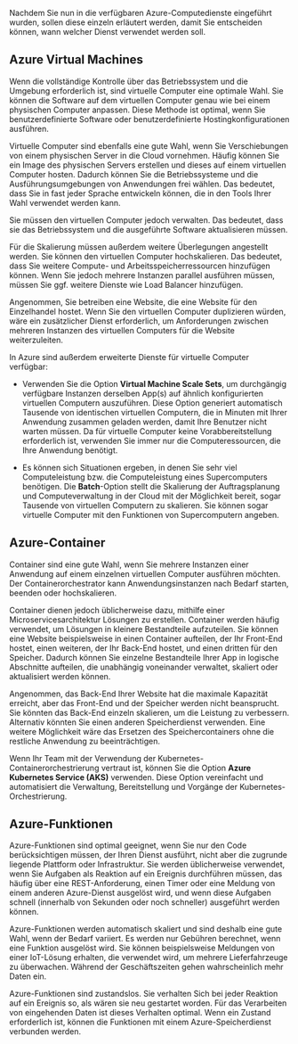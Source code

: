 Nachdem Sie nun in die verfügbaren Azure-Computedienste eingeführt wurden, sollen diese einzeln erläutert werden, damit Sie entscheiden können, wann welcher Dienst verwendet werden soll.

## <a name="azure-virtual-machines"></a>Azure Virtual Machines

Wenn die vollständige Kontrolle über das Betriebssystem und die Umgebung erforderlich ist, sind virtuelle Computer eine optimale Wahl. Sie können die Software auf dem virtuellen Computer genau wie bei einem physischen Computer anpassen. Diese Methode ist optimal, wenn Sie benutzerdefinierte Software oder benutzerdefinierte Hostingkonfigurationen ausführen.

Virtuelle Computer sind ebenfalls eine gute Wahl, wenn Sie Verschiebungen von einem physischen Server in die Cloud vornehmen. Häufig können Sie ein Image des physischen Servers erstellen und dieses auf einem virtuellen Computer hosten. Dadurch können Sie die Betriebssysteme und die Ausführungsumgebungen von Anwendungen frei wählen. Das bedeutet, dass Sie in fast jeder Sprache entwickeln können, die in den Tools Ihrer Wahl verwendet werden kann.

Sie müssen den virtuellen Computer jedoch verwalten. Das bedeutet, dass sie das Betriebssystem und die ausgeführte Software aktualisieren müssen. 

Für die Skalierung müssen außerdem weitere Überlegungen angestellt werden. Sie können den virtuellen Computer hochskalieren. Das bedeutet, dass Sie weitere Compute- und Arbeitsspeicherressourcen hinzufügen können. Wenn Sie jedoch mehrere Instanzen parallel ausführen müssen, müssen Sie ggf. weitere Dienste wie Load Balancer hinzufügen.

Angenommen, Sie betreiben eine Website, die eine Website für den Einzelhandel hostet. Wenn Sie den virtuellen Computer duplizieren würden, wäre ein zusätzlicher Dienst erforderlich, um Anforderungen zwischen mehreren Instanzen des virtuellen Computers für die Website weiterzuleiten.

In Azure sind außerdem erweiterte Dienste für virtuelle Computer verfügbar:

* Verwenden Sie die Option **Virtual Machine Scale Sets**, um durchgängig verfügbare Instanzen derselben App(s) auf ähnlich konfigurierten virtuellen Computern auszuführen. Diese Option generiert automatisch Tausende von identischen virtuellen Computern, die in Minuten mit Ihrer Anwendung zusammen geladen werden, damit Ihre Benutzer nicht warten müssen. Da für virtuelle Computer keine Vorabbereitstellung erforderlich ist, verwenden Sie immer nur die Computeressourcen, die Ihre Anwendung benötigt.

* Es können sich Situationen ergeben, in denen Sie sehr viel Computeleistung bzw. die Computeleistung eines Supercomputers benötigen. Die **Batch**-Option stellt die Skalierung der Auftragsplanung und Computeverwaltung in der Cloud mit der Möglichkeit bereit, sogar Tausende von virtuellen Computern zu skalieren. Sie können sogar virtuelle Computer mit den Funktionen von Supercomputern angeben.

## <a name="azure-containers"></a>Azure-Container

Container sind eine gute Wahl, wenn Sie mehrere Instanzen einer Anwendung auf einem einzelnen virtuellen Computer ausführen möchten. Der Containerorchestrator kann Anwendungsinstanzen nach Bedarf starten, beenden oder hochskalieren.

Container dienen jedoch üblicherweise dazu, mithilfe einer Microservicesarchitektur Lösungen zu erstellen. Container werden häufig verwendet, um Lösungen in kleinere Bestandteile aufzuteilen. Sie können eine Website beispielsweise in einen Container aufteilen, der Ihr Front-End hostet, einen weiteren, der Ihr Back-End hostet, und einen dritten für den Speicher. Dadurch können Sie einzelne Bestandteile Ihrer App in logische Abschnitte aufteilen, die unabhängig voneinander verwaltet, skaliert oder aktualisiert werden können.

Angenommen, das Back-End Ihrer Website hat die maximale Kapazität erreicht, aber das Front-End und der Speicher werden nicht beansprucht. Sie könnten das Back-End einzeln skalieren, um die Leistung zu verbessern. Alternativ könnten Sie einen anderen Speicherdienst verwenden. Eine weitere Möglichkeit wäre das Ersetzen des Speichercontainers ohne die restliche Anwendung zu beeinträchtigen.

 Wenn Ihr Team mit der Verwendung der Kubernetes-Containerorchestrierung vertraut ist, können Sie die Option **Azure Kubernetes Service (AKS)** verwenden. Diese Option vereinfacht und automatisiert die Verwaltung, Bereitstellung und Vorgänge der Kubernetes-Orchestrierung.

## <a name="azure-functions"></a>Azure-Funktionen

Azure-Funktionen sind optimal geeignet, wenn Sie nur den Code berücksichtigen müssen, der Ihren Dienst ausführt, nicht aber die zugrunde liegende Plattform oder Infrastruktur. Sie werden üblicherweise verwendet, wenn Sie Aufgaben als Reaktion auf ein Ereignis durchführen müssen, das häufig über eine REST-Anforderung, einen Timer oder eine Meldung von einem anderen Azure-Dienst ausgelöst wird, und wenn diese Aufgaben schnell (innerhalb von Sekunden oder noch schneller) ausgeführt werden können.

Azure-Funktionen werden automatisch skaliert und sind deshalb eine gute Wahl, wenn der Bedarf variiert. Es werden nur Gebühren berechnet, wenn eine Funktion ausgelöst wird. Sie können beispielsweise Meldungen von einer IoT-Lösung erhalten, die verwendet wird, um mehrere Lieferfahrzeuge zu überwachen. Während der Geschäftszeiten gehen wahrscheinlich mehr Daten ein.

Azure-Funktionen sind zustandslos. Sie verhalten Sich bei jeder Reaktion auf ein Ereignis so, als wären sie neu gestartet worden. Für das Verarbeiten von eingehenden Daten ist dieses Verhalten optimal. Wenn ein Zustand erforderlich ist, können die Funktionen mit einem Azure-Speicherdienst verbunden werden.
